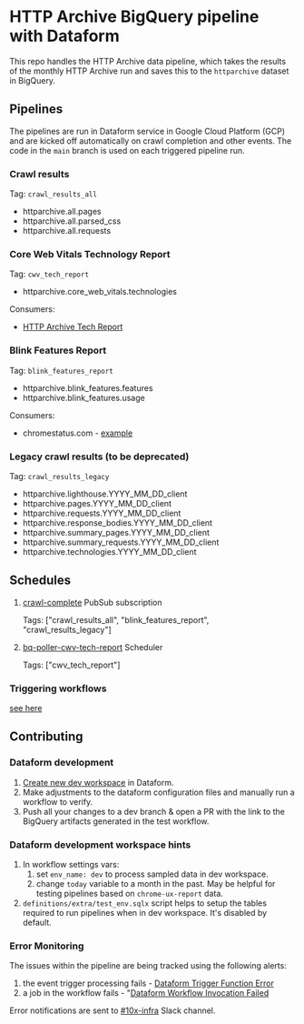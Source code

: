 # HTTP Archive BigQuery pipeline with Dataform

This repo handles the HTTP Archive data pipeline, which takes the results of the monthly HTTP Archive run and saves this to the `httparchive` dataset in BigQuery.

## Pipelines

The pipelines are run in Dataform service in Google Cloud Platform (GCP) and are kicked off automatically on crawl completion and other events. The code in the `main` branch is used on each triggered pipeline run.

### Crawl results

Tag: `crawl_results_all`

- httparchive.all.pages
- httparchive.all.parsed_css
- httparchive.all.requests

### Core Web Vitals Technology Report

Tag: `cwv_tech_report`

- httparchive.core_web_vitals.technologies

Consumers:

- [HTTP Archive Tech Report](https://httparchive.org/reports/techreport/landing)

### Blink Features Report

Tag: `blink_features_report`

- httparchive.blink_features.features
- httparchive.blink_features.usage

Consumers:

- chromestatus.com - [example](https://chromestatus.com/metrics/feature/timeline/popularity/2089)

### Legacy crawl results (to be deprecated)

Tag: `crawl_results_legacy`

- httparchive.lighthouse.YYYY_MM_DD_client
- httparchive.pages.YYYY_MM_DD_client
- httparchive.requests.YYYY_MM_DD_client
- httparchive.response_bodies.YYYY_MM_DD_client
- httparchive.summary_pages.YYYY_MM_DD_client
- httparchive.summary_requests.YYYY_MM_DD_client
- httparchive.technologies.YYYY_MM_DD_client

## Schedules

1. [crawl-complete](https://console.cloud.google.com/cloudpubsub/subscription/detail/dataformTrigger?authuser=7&project=httparchive) PubSub subscription

    Tags: ["crawl_results_all", "blink_features_report", "crawl_results_legacy"]

2. [bq-poller-cwv-tech-report](https://console.cloud.google.com/cloudscheduler/jobs/edit/us-east4/bq-poller-cwv-tech-report?authuser=7&project=httparchive) Scheduler

    Tags: ["cwv_tech_report"]

### Triggering workflows

[see here](./src/README.md)

## Contributing

### Dataform development

1. [Create new dev workspace](https://cloud.google.com/dataform/docs/quickstart-dev-environments) in Dataform.
2. Make adjustments to the dataform configuration files and manually run a workflow to verify.
3. Push all your changes to a dev branch & open a PR with the link to the BigQuery artifacts generated in the test workflow.

### Dataform development workspace hints

1. In workflow settings vars:
   1. set `env_name: dev` to process sampled data in dev workspace.
   2. change `today` variable to a month in the past. May be helpful for testing pipelines based on `chrome-ux-report` data.
2. `definitions/extra/test_env.sqlx` script helps to setup the tables required to run pipelines when in dev workspace. It's disabled by default.

### Error Monitoring

The issues within the pipeline are being tracked using the following alerts:

1. the event trigger processing fails - [Dataform Trigger Function Error](https://console.cloud.google.com/monitoring/alerting/policies/3950167380893746326?authuser=7&project=httparchive)
2. a job in the workflow fails - "[Dataform Workflow Invocation Failed](https://console.cloud.google.com/monitoring/alerting/policies/7137542315653007241?authuser=7&project=httparchive)

Error notifications are sent to [#10x-infra](https://httparchive.slack.com/archives/C030V4WAVL3) Slack channel.

